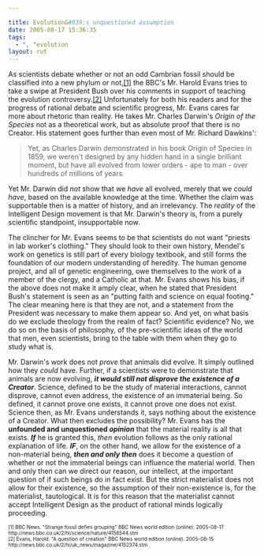 ```yaml
---

title: Evolution&#039;s unquestioned assumption
date: 2005-08-17 15:36:35
tags:
  - ", "evolution
layout: rut
---
```


<p>As scientists debate whether or not an odd Cambrian fossil should be classified into a new phylum or not,<a href="http://news.bbc.co.uk/2/hi/science/nature/4156544.stm">[1]</a> the BBC's Mr. Harold Evans tries to take a swipe at President Bush over his comments in support of teaching the evolution controversy.<a href="http://news.bbc.co.uk/2/hi/uk_news/magazine/4152374.stm">[2]</a> Unfortunately for both his readers and for the progress of rational debate and scientific progress, Mr. Evans cares far more about rhetoric than reality.  He takes Mr. Charles Darwin's <i>Origin of the Species</i> not as a theoretical work, but as absolute proof that there is no Creator.  His statement goes further than even most of Mr. Richard Dawkins':</p>  <blockquote>Yet, as Charles Darwin demonstrated in his book Origin of Species in 1859, we weren't designed by any hidden hand in a single brilliant moment, but have all evolved from lower orders - ape to man - over hundreds of millions of years.</blockquote>  <p>Yet Mr. Darwin did <em>not</em> show that we <em>have</em> all evolved, merely that we <em>could have</em>, based on the available knowledge at the time.  Whether the claim was supportable then is a matter of history, and an irrelevancy.  The <em>reality</em> of the Intelligent Design movement is that Mr. Darwin's theory is, from a purely scientific standpoint, insupportable now.</p>  <p>The clincher for Mr. Evans seems to be that scientists do not want "priests in lab worker's clothing."  They should look to their own history, Mendel's work on genetics is still part of every biology textbook, and still forms the foundation of our modern understanding of heredity.  The human genome project, and all of genetic engineering, owe themselves to the work of a member of the clergy, and a Catholic at that.  Mr. Evans shows his bias, if the above does not make it amply clear, when he stated that President Bush's statement is seen as an "putting faith and science on equal footing."  The clear meaning here is that they are not, and a statement from the President was necessary to make them appear so. And yet, on what basis do we exclude theology from the realm of fact? Scientific evidence?  No, we do so on the basis of philosophy, of the pre-scientific ideas of the world that men, even scientists, bring to the table with them when they go to study what is.</p>  <p>Mr. Darwin's work does not <em>prove</em> that animals did evolve.  It simply outlined how they <em>could</em> have. Further, if a scientists were to demonstrate that animals are now evolving, <strong><em>it would still not disprove the existence of a Creator</em></strong>.  Science, defined to be the study of material interactions, cannot disprove, cannot even address, the existence of an immaterial being.  So defined, it cannot prove one exists, it cannot prove one does not exist.  Science then, as Mr. Evans understands it, says nothing about the existence of a Creator.  What then excludes the possibility?  Mr. Evans has the <strong>unfounded and unquestioned <em>opinion</em></strong> that the material reality is all that exists.  <strong><em>If</em></strong> he is granted this, <em>then</em> evolution follows as the only rational explanation of life.  <strong><em>IF</em></strong>, on the other hand, we allow for the existence of a non-material being, <strong><em>then and only then</em></strong> does it become a question of whether or not the immaterial beings can influence the material world.  Then and only then can we direct our reason, our intellect, at the important question of if such beings do in fact exist.  But the strict materialist does not allow for their existence, so the assumption of their non-existence is, for the materialist, tautological.  It is for this reason that the materialist cannot accept Intelligent Design as the product of rational minds logically proceeding.</p>  <font size="-2"> [1] BBC News.  "Strange fossil defies grouping" BBC News world edition (online).  2005-08-17 http://news.bbc.co.uk/2/hi/science/nature/4156544.stm <br  /> [2] Evans, Harold.  "A question of creation" BBC News world edition (online).  2005-08-15 http://news.bbc.co.uk/2/hi/uk_news/magazine/4152374.stm </font>

